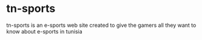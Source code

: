# tn-sports
tn-sports is an e-sports web site created to give the gamers all they want to know about e-sports in tunisia
